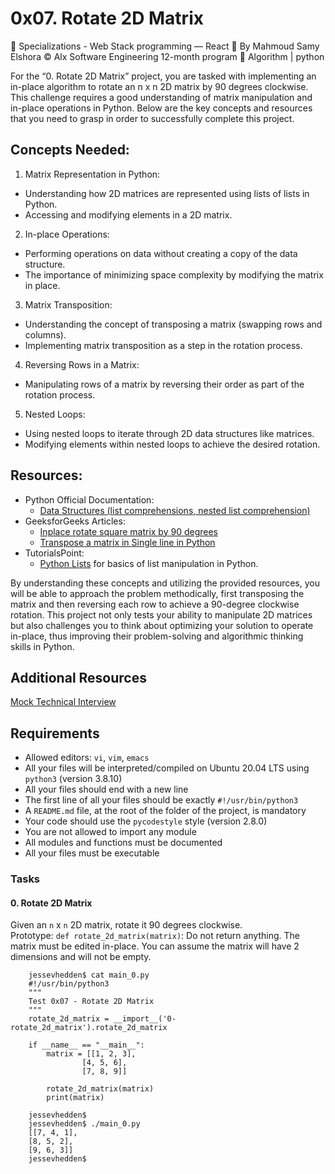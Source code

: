# 0x07. Rotate 2D Matrix

📂 Specializations - Web Stack programming ― React
👤 By Mahmoud Samy Elshora
©️ Alx Software Engineering 12-month program
🔖 Algorithm | python

For the “0. Rotate 2D Matrix” project, you are tasked with implementing an in-place algorithm to rotate an n x n 2D matrix by 90 degrees clockwise. This challenge requires a good understanding of matrix manipulation and in-place operations in Python. Below are the key concepts and resources that you need to grasp in order to successfully complete this project.

## Concepts Needed:
 1. Matrix Representation in Python:
 * Understanding how 2D matrices are represented using lists of lists in Python.  
 * Accessing and modifying elements in a 2D matrix.
 2. In-place Operations:
 * Performing operations on data without creating a copy of the data structure.
 * The importance of minimizing space complexity by modifying the matrix in place.
 3. Matrix Transposition:
 * Understanding the concept of transposing a matrix (swapping rows and columns).
 * Implementing matrix transposition as a step in the rotation process.
 4. Reversing Rows in a Matrix:
 * Manipulating rows of a matrix by reversing their order as part of the rotation process.
 5. Nested Loops:
 * Using nested loops to iterate through 2D data structures like matrices.
 * Modifying elements within nested loops to achieve the desired rotation.

 ## Resources:

* Python Official Documentation:
    - [Data Structures (list comprehensions, nested list comprehension)](https://docs.python.org/3/tutorial/datastructures.html )
* GeeksforGeeks Articles:
    - [Inplace rotate square matrix by 90 degrees](https://www.geeksforgeeks.org/inplace-rotate-square-matrix-by-90-degrees/)
    - [Transpose a matrix in Single line in Python](https://www.geeksforgeeks.org/transpose-matrix-single-line-python/)
* TutorialsPoint:
    - [Python Lists](https://www.tutorialspoint.com/python/python_lists.htm) for basics of list manipulation in Python.  

By understanding these concepts and utilizing the provided resources, you will be able to approach the problem methodically, first transposing the matrix and then reversing each row to achieve a 90-degree clockwise rotation. This project not only tests your ability to manipulate 2D matrices but also challenges you to think about optimizing your solution to operate in-place, thus improving their problem-solving and algorithmic thinking skills in Python.

## Additional Resources
[Mock Technical Interview](https://www.youtube.com/watch?v=yM9Xbi-MigE)

## Requirements
- Allowed editors: `vi`, `vim`, `emacs`
- All your files will be interpreted/compiled on Ubuntu 20.04 LTS using `python3` (version 3.8.10)
- All your files should end with a new line
- The first line of all your files should be exactly `#!/usr/bin/python3`
- A `README.md` file, at the root of the folder of the project, is mandatory
- Your code should use the `pycodestyle` style (version 2.8.0)
- You are not allowed to import any module
- All modules and functions must be documented
- All your files must be executable

### Tasks

#### 0. Rotate 2D Matrix

Given an `n` x `n` 2D matrix, rotate it 90 degrees clockwise.  
    Prototype: `def rotate_2d_matrix(matrix)`:
    Do not return anything. The matrix must be edited in-place.
    You can assume the matrix will have 2 dimensions and will not be empty.  

```
    jessevhedden$ cat main_0.py
    #!/usr/bin/python3
    """
    Test 0x07 - Rotate 2D Matrix
    """
    rotate_2d_matrix = __import__('0-rotate_2d_matrix').rotate_2d_matrix

    if __name__ == "__main__":
        matrix = [[1, 2, 3],
                [4, 5, 6],
                [7, 8, 9]]

        rotate_2d_matrix(matrix)
        print(matrix)

    jessevhedden$
    jessevhedden$ ./main_0.py
    [[7, 4, 1],
    [8, 5, 2],
    [9, 6, 3]]
    jessevhedden$
```
